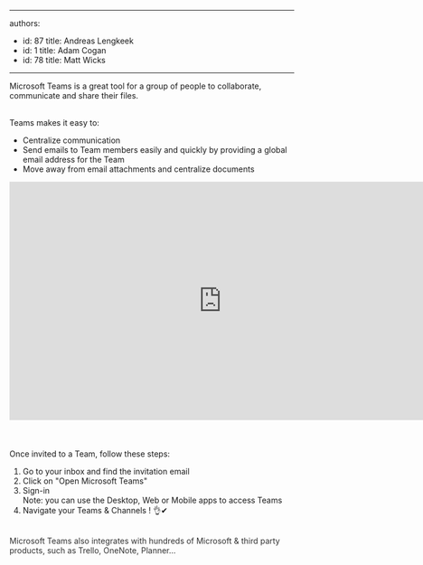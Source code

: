 

---
authors:
  - id: 87
    title: Andreas Lengkeek
  - id: 1
    title: Adam Cogan
  - id: 78
    title: Matt Wicks
---




<span class='intro'> Microsoft Teams is a great tool for a group of people to collaborate, communicate and share their files.&#160;<div><br></div><div>Teams makes it easy to&#58;</div><div><ul><li>​​Centralize communication<br></li><li>Send emails to Team members easily and quickly by providing a global email address for the Team<br></li><li>Move away from email attachments and centralize documents<br></li></ul></div> </span>

<div class="ms-rtestate-read ms-rte-embedcode ms-rte-embedil ms-rtestate-notify" unselectable="on">
   <iframe width="750" height="422" src="https&#58;//www.youtube.com/embed/blSJnmJcwnI" frameborder="0"></iframe>&#160;</div><br><div><br></div><div>Once invited to a Team, follow these steps&#58;</div><div><ol><li>​Go to your inbox and find the invitation email<br></li><li>Click on &quot;Open Microsoft Teams&quot;<br></li><li>Sign-in<br>Note&#58; you can use the Desktop, Web or Mobile apps to access Teams<br></li><li>Navigate your Teams &amp; Channels !&#160;​&#128076;✔<br></li></ol><div><br></div><div><font color="#333333">Microsoft Teams also integrates with hundreds of Microsoft &amp; third party products, such as Trello, OneNote, Planner...</font></div>​<br></div>


